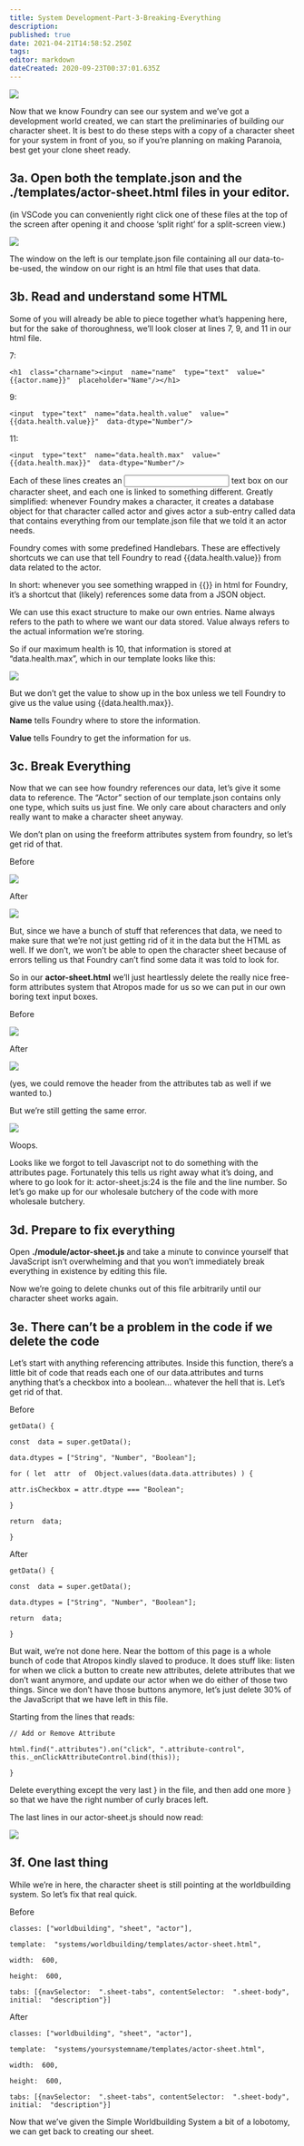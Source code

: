 ```yaml
---
title: System Development-Part-3-Breaking-Everything
description: 
published: true
date: 2021-04-21T14:58:52.250Z
tags: 
editor: markdown
dateCreated: 2020-09-23T00:37:01.635Z
---
```


![](https://lh5.googleusercontent.com/Jbky61hs2_yrsXWmf7T5dve6BR7Xh9IeukK60zOHZdQjQd7dWAIvSBmwEvND7hVWRiXDfGyL8AWzJ67Xhn5n1mg2GDXCDbFLrsluzRNntUF2wa_msKcGyPlzPtqEmmRwOq2BPVIY)

  
  

Now that we know Foundry can see our system and we’ve got a development world created, we can start the preliminaries of building our character sheet. It is best to do these steps with a copy of a character sheet for your system in front of you, so if you’re planning on making Paranoia, best get your clone sheet ready.

  

## 3a. Open both the template.json and the ./templates/actor-sheet.html files in your editor.

(in VSCode you can conveniently right click one of these files at the top of the screen after opening it and choose ‘split right’ for a split-screen view.)

![](https://lh3.googleusercontent.com/IUym1frwBawJe8KKZferP2Bq26is2DkHeCJCzl6VX4KOn8eOoBYN6I_rxqgS6XEvEpsxx-GjJkNKgfWNzODljXrCNHL5_y_HKTz0zNyLYmCc0ispIudkU4tmXpC7GS2E861X6bAh)

  

The window on the left is our template.json file containing all our data-to-be-used, the window on our right is an html file that uses that data.

  
  

## 3b. Read and understand some HTML

Some of you will already be able to piece together what’s happening here, but for the sake of thoroughness, we’ll look closer at lines 7, 9, and 11 in our html file.

7:

    <h1  class="charname"><input  name="name"  type="text"  value="{{actor.name}}"  placeholder="Name"/></h1>

9:

    <input  type="text"  name="data.health.value"  value="{{data.health.value}}"  data-dtype="Number"/>

11:

    <input  type="text"  name="data.health.max"  value="{{data.health.max}}"  data-dtype="Number"/>

  

Each of these lines creates an <input> text box on our character sheet, and each one is linked to something different. Greatly simplified: whenever Foundry makes a character, it creates a database object for that character called actor and gives actor a sub-entry called data that contains everything from our template.json file that we told it an actor needs.

  

Foundry comes with some predefined Handlebars. These are effectively shortcuts we can use that tell Foundry to read {{data.health.value}} from data related to the actor.

  

In short: whenever you see something wrapped in {{}} in html for Foundry, it’s a shortcut that (likely) references some data from a JSON object.

  

We can use this exact structure to make our own entries. Name always refers to the path to where we want our data  stored. Value always refers to the actual information we’re storing.

  
So if our maximum health is 10, that information is stored at “data.health.max”, which in our template looks like this:

![](https://lh6.googleusercontent.com/P5sMHzvXu3oNJlKnu7J17dSp0BPRSzrLyOx0sAKtr-XxXvBo7ZRUUfiHjAHRDBVZN01JT-ED_H7jRmVDzunuzEuwxbxVFPadvnyCf6OIjK9YltorCBf9QZg1H3WjcQY6QW2Yn2Dt)

But we don’t get the value to show up in the box unless we tell Foundry to give us the value using {{data.health.max}}.

  

**Name** tells Foundry where to store the information.

**Value** tells Foundry to get the information for us.

  
  
  
  

## 3c. Break Everything

Now that we can see how foundry references our data, let’s give it some data to reference. The “Actor” section of our template.json contains only one type, which suits us just fine. We only care about characters and only really want to make a character sheet anyway.

  

We don’t plan on using the freeform attributes system from foundry, so let’s get rid of that.

  
  

Before

![](https://lh4.googleusercontent.com/blH3H9pcrFUH8ujy704w-WJcmY_mk3JawJjCoL8FfRXlgjPTzt7GWC2Ev88-FeqUfKDwjTkauppyPt2noBadKvAt0ixNw8Qo0rR80vfO-x4AWTKOAYM3ZNA16of45Ok087EGEUkJ)

  

After

![](https://lh6.googleusercontent.com/KJCYcNfvl859zAsV93ds5Ss3sDDdFh8i8e7YwCqJGjsqUUzrVmqTd1qPyStHEKevP2n__mIzJmnA2hA3QR5ocmAcDISx1HNPXblr6pRQdC1hsXQCRnuoUhy_hpcrtXquILxStd_H)  

But, since we have a bunch of stuff that references that data, we need to make sure that we’re not just getting rid of it in the data but the HTML as well. If we don’t, we won’t be able to open the character sheet because of errors telling us that Foundry can’t find some data it was told to look for.

  

So in our **actor-sheet.html** we’ll just heartlessly delete the really nice free-form attributes system that Atropos made for us so we can put in our own boring text input boxes.

  

Before

![](https://lh6.googleusercontent.com/RdZ_g2Zs8BqUMl_o7DhN9s8eduTJHS_SYvLy8YuH57Gqf680SMCFrLBkrqt-dMjQz_LU_GTKtS6pZfFbvBTe09dhZtlE43329RMpTC4HK6IUjPsXdGL4eYJN2YcitVFWdzuQZP6F)

After

![](https://lh4.googleusercontent.com/nv412l_e78SC9Sk2hgaLPIGe-q6tfFlCeYK_kFKMesfMqVzOxoDMj5bvBEO4sahqTXuK-FsO_fY2qx_gTXDp1AjdpReV4HyTo7_FoBI6DNu86SVLItGLj0GwCTwojDXRRrUxqaOt)

  

(yes, we could remove the header from the attributes tab as well if we wanted to.)

  
  
  

But we’re still getting the same error.

  

![](https://lh6.googleusercontent.com/CdD6Uj7LFeyATZvrU7dfVHox___beacZPBeQkBspVwvmcJ5wf_uR_hyTzC35UPObrLqRykloCTKhe6rBQhM499_cG4DMPbHWhLbP6fD-iEIIHab4a1mMv7yUnC5zl70GNMvshD98)

  

Woops.

  

Looks like we forgot to tell Javascript not to do something with the attributes page. Fortunately this tells us right away what it’s doing, and where to go look for it: actor-sheet.js:24 is the file and the line number. So let’s go make up for our wholesale butchery of the code with more wholesale butchery.

  

## 3d. Prepare to fix everything

Open **./module/actor-sheet.js** and take a minute to convince yourself that JavaScript isn’t overwhelming and that you won’t immediately break everything in existence by editing this file.

  

Now we’re going to delete chunks out of this file arbitrarily until our character sheet works again.

## 3e. There can’t be a problem in the code if we delete the code

Let’s start with anything referencing attributes. Inside this function, there’s a little bit of code that reads each one of our data.attributes and turns anything that’s a checkbox into a boolean… whatever the hell that is. Let’s get rid of that.

  
Before

    getData() {
    
    const  data = super.getData();
    
    data.dtypes = ["String", "Number", "Boolean"];
    
    for ( let  attr  of  Object.values(data.data.attributes) ) {
    
    attr.isCheckbox = attr.dtype === "Boolean";
    
    }
    
    return  data;
    
    }

  

After

  

    getData() {
    
    const  data = super.getData();
    
    data.dtypes = ["String", "Number", "Boolean"];
    
    return  data;
    
    }

  
  

But wait, we’re not done here. Near the bottom of this page is a whole bunch of code that Atropos kindly slaved to produce. It does stuff like: listen for when we click a button to create new attributes, delete attributes that we don’t want anymore, and update our actor when we do either of those two things. Since we don’t have those buttons anymore, let’s just delete 30% of the JavaScript that we have left in this file.

  

Starting from the lines that reads:

    // Add or Remove Attribute
    
    html.find(".attributes").on("click", ".attribute-control", this._onClickAttributeControl.bind(this));
    
    }
    
      

Delete everything except the very last } in the file, and then add one more } so that we have the right number of curly braces left.

  

  
The last lines in our actor-sheet.js should now read:

![](https://lh5.googleusercontent.com/hdI-wC2DwGs2GMjekWUKntWB3hS_dMNMl2YUsL5pXAOuHaq7WKBIjfKBs1xic-PmidSV50YN2U0B-jeVB4w-21kstZvKu0aMpziOtW1VI2siVHmD04nZXJsUl4s2-v2E7usPI0_V)

  

## 3f. One last thing

While we’re in here, the character sheet is still pointing at the worldbuilding system. So let’s fix that real quick.

Before

    classes: ["worldbuilding", "sheet", "actor"],
    
    template:  "systems/worldbuilding/templates/actor-sheet.html",
    
    width:  600,
    
    height:  600,
    
    tabs: [{navSelector:  ".sheet-tabs", contentSelector:  ".sheet-body", initial:  "description"}]
    
      

After

    classes: ["worldbuilding", "sheet", "actor"],
    
    template:  "systems/yoursystemname/templates/actor-sheet.html",
    
    width:  600,
    
    height:  600,
    
    tabs: [{navSelector:  ".sheet-tabs", contentSelector:  ".sheet-body", initial:  "description"}]
    
      

  

Now that we’ve given the Simple Worldbuilding System a bit of a lobotomy, we can get back to creating our sheet.



